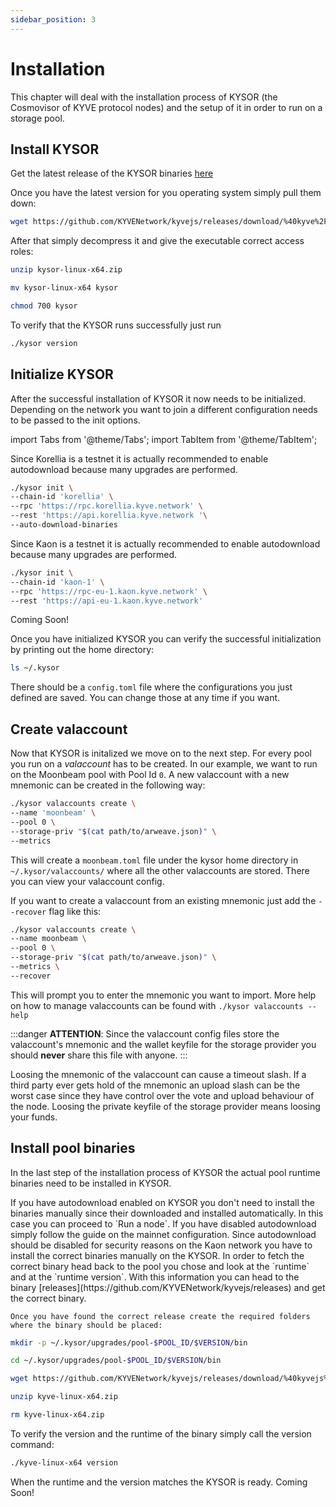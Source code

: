 ```yaml
---
sidebar_position: 3
---
```


# Installation

This chapter will deal with the installation process of KYSOR (the Cosmovisor of KYVE protocol nodes) and the setup of it in order to run on a storage pool.

## Install KYSOR

Get the latest release of the KYSOR binaries [here](https://github.com/KYVENetwork/kyvejs/releases?q=kysor&expanded=true)

Once you have the latest version for you operating system simply
pull them down:

```bash
wget https://github.com/KYVENetwork/kyvejs/releases/download/%40kyve%2Fkysor%40$VERSION/kysor-linux-x64.zip
```

After that simply decompress it and give the executable correct access roles:

```bash
unzip kysor-linux-x64.zip
```

```bash
mv kysor-linux-x64 kysor
```

```bash
chmod 700 kysor
```

To verify that the KYSOR runs successfully just run

```bash
./kysor version
```

## Initialize KYSOR

After the successful installation of KYSOR it now needs to be initialized. Depending on the network you want to join a different
configuration needs to be passed to the init options.

import Tabs from '@theme/Tabs';
import TabItem from '@theme/TabItem';

<Tabs groupId="kysor_init">
  <TabItem value="korellia" label="Korellia">
    Since Korellia is a testnet it is actually recommended to enable autodownload because many upgrades are performed.

```bash
./kysor init \
--chain-id 'korellia' \
--rpc 'https://rpc.korellia.kyve.network' \
--rest 'https://api.korellia.kyve.network '\
--auto-download-binaries
```

  </TabItem>
  <TabItem value="kaon" label="Kaon">
    Since Kaon is a testnet it is actually recommended to enable autodownload because many upgrades are performed.

```bash
./kysor init \
--chain-id 'kaon-1' \
--rpc 'https://rpc-eu-1.kaon.kyve.network' \
--rest 'https://api-eu-1.kaon.kyve.network'
```

  </TabItem>
  <TabItem value="mainnet" label="Mainnet">
    Coming Soon!
  </TabItem>
</Tabs>

Once you have initialized KYSOR you can verify the successful initialization by printing out the home directory:

```bash
ls ~/.kysor
```

There should be a `config.toml` file where the configurations you just defined are saved. You can change those at any time if you want.

## Create valaccount

Now that KYSOR is initalized we move on to the next step. For every pool you run on a _valaccount_ has to be created. In our example, we want to run on the Moonbeam pool with Pool Id `0`. A new valaccount with a new mnemonic can be created in the following way:

```bash
./kysor valaccounts create \
--name 'moonbeam' \
--pool 0 \
--storage-priv "$(cat path/to/arweave.json)" \
--metrics
```

This will create a `moonbeam.toml` file under the kysor home directory in `~/.kysor/valaccounts/` where all the other valaccounts are stored. There you can view your valaccount config.

If you want to create a valaccount from an existing mnemonic just add the `--recover` flag like this:

```bash
./kysor valaccounts create \
--name moonbeam \
--pool 0 \
--storage-priv "$(cat path/to/arweave.json)" \
--metrics \
--recover
```

This will prompt you to enter the mnemonic you want to import. More help on how to manage valaccounts can be found with `./kysor valaccounts --help`

:::danger
**ATTENTION**: Since the valaccount config files store the valaccount's mnemonic and the wallet keyfile for the storage provider you should **never** share this file with anyone.
:::

Loosing the mnemonic of the valaccount can cause a timeout slash. If a third party ever gets hold of the mnemonic an upload slash can be the worst case since they have control over the vote and upload behaviour of the node. Loosing the private keyfile of the storage provider means loosing your funds.

## Install pool binaries

In the last step of the installation process of KYSOR the actual pool runtime
binaries need to be installed in KYSOR.

<Tabs groupId="kysor_init">
  <TabItem value="korellia" label="Korellia">
    If you have autodownload enabled on KYSOR you don't need to install the binaries manually since their downloaded and installed automatically. In this case you can proceed to `Run a node`. If you have disabled autodownload simply follow the guide on the mainnet configuration.
  </TabItem>
  <TabItem value="kaon" label="Kaon">
    Since autodownload should be disabled for security reasons on the Kaon network you have to install the correct binaries manually on the KYSOR. In order to fetch the correct binary head back to the pool you chose and look at the `runtime` and at the `runtime version`. With this information you can head to the binary [releases](https://github.com/KYVENetwork/kyvejs/releases) and get the correct binary.

    Once you have found the correct release create the required folders where the binary should be placed:

```bash
mkdir -p ~/.kysor/upgrades/pool-$POOL_ID/$VERSION/bin
```

```bash
cd ~/.kysor/upgrades/pool-$POOL_ID/$VERSION/bin
```

```bash
wget https://github.com/KYVENetwork/kyvejs/releases/download/%40kyvejs%2F$RUNTIME%40$VERSION/kyve-linux-x64.zip
```

```bash
unzip kyve-linux-x64.zip
```

```bash
rm kyve-linux-x64.zip
```

To verify the version and the runtime of the binary simply call the version command:

```bash
./kyve-linux-x64 version
```

When the runtime and the version matches the KYSOR is ready.
</TabItem>
<TabItem value="mainnet" label="Mainnet">
Coming Soon!
</TabItem>
</Tabs>
